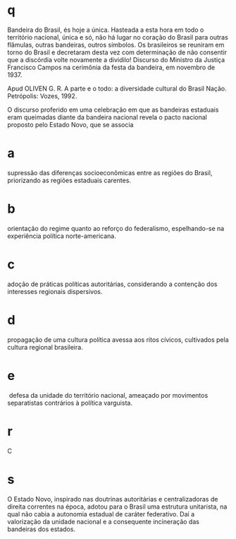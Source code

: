 # q
Bandeira do Brasil, és hoje a única. Hasteada a esta hora em todo o território nacional, única e só, não há lugar no coração do Brasil para outras flâmulas, outras bandeiras, outros símbolos. Os brasileiros se reuniram em torno do Brasil e decretaram desta vez com determinação de não consentir que a discórdia volte novamente a dividilo! Discurso do Ministro da Justiça Francisco Campos na cerimônia da festa da bandeira, em novembro de 1937.

Apud OLIVEN G. R. A parte e o todo: a diversidade cultural do Brasil Nação. Petrópolis: Vozes, 1992.

O discurso proferido em uma celebração em que as bandeiras estaduais eram queimadas diante da bandeira nacional revela o pacto nacional proposto pelo Estado Novo, que se associa

# a
supressão das diferenças socioeconômicas entre as regiões do Brasil, priorizando as regiões estaduais carentes.

# b
orientação do regime quanto ao reforço do federalismo, espelhando-se na experiência política norte-americana.

# c
adoção de práticas políticas autoritárias, considerando a contenção dos interesses regionais dispersivos.

# d
propagação de uma cultura política avessa aos ritos cívicos, cultivados pela cultura regional brasileira.

# e
 defesa da unidade do território nacional, ameaçado por movimentos separatistas contrários à política varguista.  

# r
C

# s
O Estado Novo, inspirado nas doutrinas autoritárias e centralizadoras de direita correntes na época, adotou para o Brasil uma estrutura unitarista, na qual não cabia a autonomia estadual de caráter federativo. Daí a valorização da unidade nacional e a consequente incineração das bandeiras dos estados.
